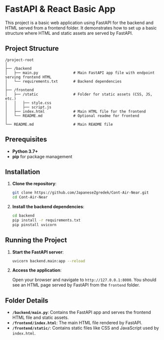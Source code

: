 
# FastAPI & React Basic App

This project is a basic web application using FastAPI for the backend and HTML served from a frontend folder. It demonstrates how to set up a basic structure where HTML and static assets are served by FastAPI.

## Project Structure

```
/project-root
│
├── /backend
│   ├── main.py                # Main FastAPI app file with endpoint serving frontend HTML
│   └── requirements.txt       # Backend dependencies
│
├── /frontend
│   ├── /static                # Folder for static assets (CSS, JS, etc.)
│   │   ├── style.css
│   │   ├── script.js
│   ├── index.html             # Main HTML file for the frontend
│   └── README.md              # Optional readme for frontend
│
└── README.md                  # Main README file
```

## Prerequisites

- **Python 3.7+**
- **pip** for package management

## Installation

1. **Clone the repository**:
   ```bash
   git clone https://github.com/JapaneseZgredek/Cont-Air-Near.git
   cd Cont-Air-Near
   ```

2. **Install the backend dependencies**:
   ```bash
   cd backend
   pip install -r requirements.txt
   pip pinstall uvicorn
   ```

## Running the Project

1. **Start the FastAPI server**:
   ```bash
   uvicorn backend.main:app --reload
   ```

2. **Access the application**:

   Open your browser and navigate to `http://127.0.0.1:8000`. You should see an HTML page served by FastAPI from the `frontend` folder.

## Folder Details

- **`/backend/main.py`**: Contains the FastAPI app and serves the frontend HTML file and static assets.
- **`/frontend/index.html`**: The main HTML file rendered by FastAPI.
- **`/frontend/static/`**: Contains static files like CSS and JavaScript used by `index.html`.
